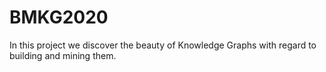 # BMKG2020

In this project we discover the beauty of Knowledge Graphs with regard to building and mining them.
